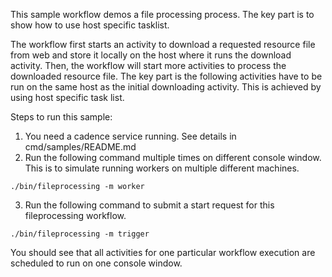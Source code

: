 This sample workflow demos a file processing process. The key part is to show how to use host specific tasklist. 

The workflow first starts an activity to download a requested resource file from web and store it locally on the host where it runs the download activity. Then, the workflow will start more activities to process the downloaded resource file. The key part is the following activities have to be run on the same host as the initial downloading activity. This is achieved by using host specific task list.

Steps to run this sample: 
1) You need a cadence service running. See details in cmd/samples/README.md
2) Run the following command multiple times on different console window. This is to simulate running workers on multiple different machines.
```
./bin/fileprocessing -m worker
```
3) Run the following command to submit a start request for this fileprocessing workflow.
```
./bin/fileprocessing -m trigger
```

You should see that all activities for one particular workflow execution are scheduled to run on one console window.
